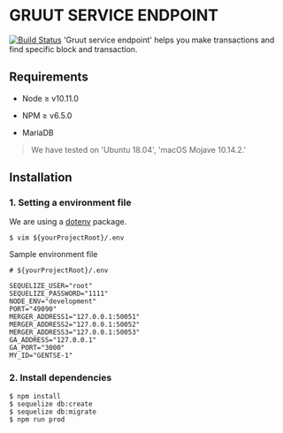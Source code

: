 # GRUUT SERVICE ENDPOINT
[![Build Status](https://travis-ci.org/gruut/enterprise-service-endpoint.svg?branch=master)](https://travis-ci.org/gruut/enterprise-service-endpoint)
'Gruut service endpoint' helps you make transactions and find specific block and transaction.

## Requirements

* Node ≥ v10.11.0
  
* NPM ≥ v6.5.0

* MariaDB

> We have tested on 'Ubuntu 18.04', 'macOS Mojave 10.14.2.'

## Installation

### 1. Setting a environment file

We are using a [dotenv](https://github.com/motdotla/dotenv) package.
```shell
$ vim ${yourProjectRoot}/.env
```

Sample environment file
```
# ${yourProjectRoot}/.env

SEQUELIZE_USER="root"
SEQUELIZE_PASSWORD="1111"
NODE_ENV="development"
PORT="49090"
MERGER_ADDRESS1="127.0.0.1:50051"
MERGER_ADDRESS2="127.0.0.1:50052"
MERGER_ADDRESS3="127.0.0.1:50053"
GA_ADDRESS="127.0.0.1"
GA_PORT="3000"
MY_ID="GENTSE-1"
```

### 2. Install dependencies

```shell
$ npm install
$ sequelize db:create
$ sequelize db:migrate
$ npm run prod
```
